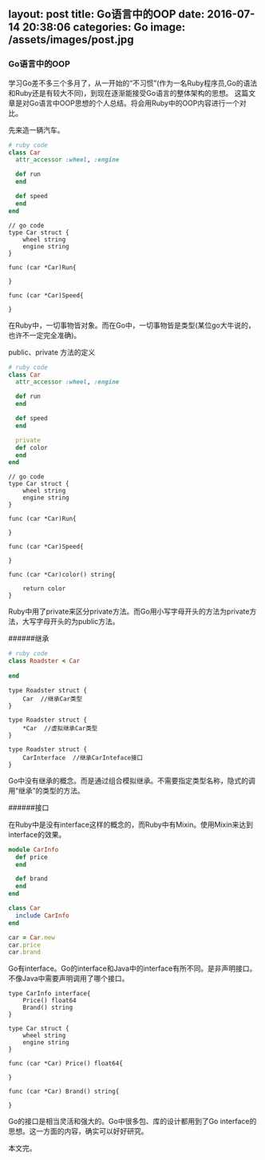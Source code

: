 layout: post
title: Go语言中的OOP
date:   2016-07-14 20:38:06
categories: Go
image: /assets/images/post.jpg
---

### Go语言中的OOP
学习Go差不多三个多月了，从一开始的“不习惯”(作为一名Ruby程序员,Go的语法和Ruby还是有较大不同)，到现在逐渐能接受Go语言的整体架构的思想。
这篇文章是对Go语言中OOP思想的个人总结。将会用Ruby中的OOP内容进行一个对比。

先来造一辆汽车。

```ruby
# ruby code
class Car
  attr_accessor :wheel, :engine

  def run
  end

  def speed
  end
end
```

```
// go code
type Car struct {
    wheel string
    engine string
}

func (car *Car)Run{
    
}

func (car *Car)Speed{
    
}
```

在Ruby中，一切事物皆对象。而在Go中，一切事物皆是类型(某位go大牛说的，也许不一定完全准确)。

public、private 方法的定义

```ruby
# ruby code
class Car
  attr_accessor :wheel, :engine

  def run
  end

  def speed
  end

  private
  def color
  end
end
```

```
// go code
type Car struct {
    wheel string
    engine string
}

func (car *Car)Run{
    
}

func (car *Car)Speed{
    
}

func (car *Car)color() string{
    
    return color
}
```

Ruby中用了private来区分private方法。而Go用小写字母开头的方法为private方法，大写字母开头的为public方法。

######继承

```ruby
# ruby code
class Roadster < Car
  
end
```

```
type Roadster struct {
    Car  //继承Car类型
}

type Roadster struct {
    *Car  //虚拟继承Car类型
}

type Roadster struct {
    CarInterface  //继承CarInteface接口
}
```

Go中没有继承的概念。而是通过组合模拟继承。不需要指定类型名称，隐式的调用“继承”的类型的方法。

######接口

在Ruby中是没有interface这样的概念的，而Ruby中有Mixin。使用Mixin来达到interface的效果。

```ruby
module CarInfo
  def price
  end

  def brand
  end
end

class Car
  include CarInfo
end

car = Car.new
car.price
car.brand
```

Go有interface。Go的interface和Java中的interface有所不同。是非声明接口。不像Java中需要声明调用了哪个接口。

```
type CarInfo interface{
    Price() float64
    Brand() string
}

type Car struct {
    wheel string
    engine string
}

func (car *Car) Price() float64{
    
}

func (car *Car) Brand() string{
    
}
```

Go的接口是相当灵活和强大的。Go中很多包、库的设计都用到了Go interface的思想。这一方面的内容，确实可以好好研究。

本文完。

